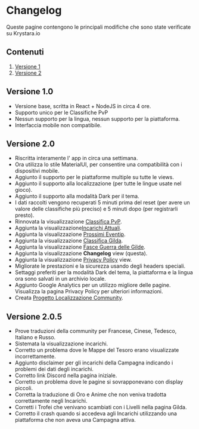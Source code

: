 # Changelog

Queste pagine contengono le principali modifiche che sono state verificate su Krystara.io

## Contenuti

1. [Versione 1](#version-1)
2. [Versione 2](#version-2)

## Versione 1.0

- Versione base, scritta in React + NodeJS in circa 4 ore.
- Supporto unico per le Classifiche PvP
- Nessun supporto per la lingua, nessun supporto per la piattaforma.
- Interfaccia mobile non compatibile.

## Versione 2.0

- Riscritta interamente l' app in circa una settimana.
- Ora utilizza lo stile MaterialUI, per consentire una compatibilità con i dispositivi mobile.
- Aggiunto il supporto per le piattaforme multiple su tutte le views.
- Aggiunto il supporto alla localizzazione (per tutte le lingue usate nel gioco).
- Aggiunto il supporto alla modalità Dark per il tema.
- I dati raccolti vengono recuperati 5 minuti prima del reset (per avere un valore delle classifiche più preciso) e 5 minuti dopo (per registrarli presto).
- Rinnovata la visualizzazione [Classifica PvP](/pvp).
- Aggiunta la visualizzazione[Incarichi Attuali](/tasks).
- Aggiunta la visualizzazione [Prossimi Eventip](/events).
- Aggiunta la visualizzazione [Classifica Gilda](/guild).
- Aggiunta la visualizzazione [Fasce Guerra delle Gilde](/guildwars).
- Aggiunta la visualizzazione **Changelog** view (questa).
- Aggiunta la visualizzazione [Privacy Policy](/privacy) view.
- Migliorate le prestazioni e la sicurezza usando degli headers speciali.
- Settaggi preferiti per la modalità Dark del tema, la piattaforma e la lingua ora sono salvati in un archivio locale.
- Aggiunto Google Analytics per un utilizzo migliore delle pagine. Visualizza la pagina Privacy Policy per ulteriori informazioni.
- Creata [Progetto Localizzazione Community](https://github.com/MasterEric/gow-stuff-i18n).

## Versione 2.0.5

- Prove traduzioni della community per Francese, Cinese, Tedesco, Italiano e Russo.
- Sistemata la visualizzazione incarichi.
- Corretto un problema dove le Mappe del Tesoro erano visualizzate incorrettamente.
- Aggiunto disclaimer per gli incarichi della Campagna indicando i problemi dei dati degli incarichi.
- Corretto link Discord nella pagina iniziale.
- Corretto un problema dove le pagine si sovrapponevano con display piccoli.
- Corretta la traduzione di Oro e Anime che non veniva tradotta correttamente negli Incarichi.
- Corretti i Trofei che venivano scambiati con i Livelli nella pagina Gilda.
- Corretto il crash quando si accedeva agli Incarichi utilizzando una piattaforma che non aveva una Campagna attiva.
